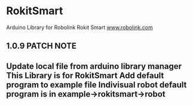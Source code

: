 # RokitSmart
Arduino Library for Robolink Rokit Smart
www.robolink.com

1.0.9 PATCH NOTE
----------------------------------------------
Update local file from arduino library manager
This Library is for RokitSmart
Add default program to example file
Indivisual robot default program is in example->rokitsmart->robot
---------------------------------------------
